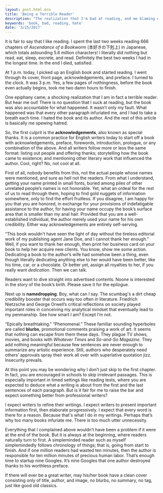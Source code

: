 ```yaml
---
layout: post.html.eco
title: 'Being a Terrible Reader'
description: "The realization that I'm bad at reading, and me blaming every book in existence instead of admitting my fault."
keywords: 'book, bad, reading, hate'
date: '3/15/2017'
---
```


It is fair to say that I like reading. I spent the last two weeks reading 666 chapters of *Ascendance of a Bookworm* (本好きの下剋上) in Japanese, which totals astounding 5.6 million characters! I literally did nothing but read, eat, sleep, excrete, and read. Definitely the best two weeks I had in the longest time. In the end I died, satisfied.

At 1 p.m. today, I picked up an English book and started reading. I went through its cover, front page, acknowledgements, and preface. I turned to the clock. It was 3 p.m. Yes, a few pages of nothingness, before the book even actually begins, took me two damn hours to finish.

One epiphany came; a shocking realization that I am in fact a terrible reader. But hear me out! There is no question that I suck at reading, but the book was also accountable for what happened. It wasn’t only my fault. What happened was that every other paragraph infuriated me, and I had to take a breath each time. I hated the book and its author. And the rest of this article is basically me spewing hatred.

So, the first culprit is the **acknowledgements**, also known as special thanks. It is a common practice for English writers today to start off a book with acknowledgements, preface, forewords, introduction, prologue, or any combination of the above. And all writers follow more or less the same format: listing out people and offering thanks; storytelling how the book came to existence; and mentioning other literary work that influenced the author. Cool, right? No, not cool at all.

First of all, nobody benefits from this, not the actual people whose names were mentioned, and sure as hell not the readers. From what I understand, getting your name printed in small fonts, buried among piles of other unrelated people’s names is not honorable. Yet, what an ordeal for the rest of us to read through them, hoping to find gold nuggets of information somewhere, only to find the effort fruitless. If you disagree, I am happy for you that you are honored, in exchange for your provisions of indefatigable assistance to the author, for having your name occupy the book’s surface area that is smaller than my anal hair. Provided that you are a well-established individual, the author merely used your name for his own credibility. Either way acknowledgements are entirely self-serving.

“This book wouldn't have seen the light of day without the tireless editorial work of my publishing agent Jane Doe, and I cannot thank her enough.” Well, if you want to thank her enough, then print her business card on your book to help her acquire new clients. You know, show me some action. Dedicating a book to the author’s wife had somehow been a thing, even though literally dedicating anything else to her would have been better, like his time, car, or a chocolate. Or better yet, assign all royalties to her, if you really want *dedication*. Then we can talk.

Readers want to dive straight into advertised contents. Noone is interested in the story of the book’s birth. Please save it for the epilogue.

Next up is **namedropping**. Boy, what can I say. The scumbag's a dirt cheap credibility booster that occurs way too often in literature. Friedrich Nietzsche and George Orwell’s critical reflections on society played important roles in conceiving my analytical mindset that eventually lead to my penmanship. See how smart I am? Except I’m not.

“Epically breathtaking.” “Phenomenal.” These familiar sounding hyperboles are called **blurbs**, promotional comments praising a work of art. It seems that nothing can escape from them these days. They plague TV shows, movies, and books with *Whatever Times* and *So-and-So Magazine*. They add nothing meaningful because few sentences are never enough to summarize any artistic experience. Still, authors who desperately need others’ approvals spray their work all over with superlative quotation jizz. Insecurity prevails.

At this point you may be wondering why I don’t just skip to the first chapter. In fact, you are encouraged in schools to skip irrelevant passages. This is especially important in timed settings like reading tests, where you are expected to deduce what a writing is about from the first and the last sentences of each paragraph. But is it fair for me to raise the bar and expect something better from professional writers?

I expect writers to refine their writings. I expect writers to present important information first, then elaborate progressively. I expect that every word is there for a reason. Because that's what I do in my writings. Perhaps that’s why too many books infuriate me. There is too much utter unnecessity.

Everything that I complained above wouldn’t have been a problem if it were at the end of the book. But it is always at the beginning, where readers naturally turn to first. A simpleminded reader such as myself simplemindedly follows chronology of things; that is, going from start to finish. And if one million readers had wasted ten minutes, then the author is responsible for ten million minutes of precious human labor. That’s enough time to startup nine Googles. It’s nine Googles that one author destroyed thanks to his worthless preface.

If there will ever be a great writer, may his/her book have a clean cover consisting only of title, author, and image, no blurbs, no summary, no tag, just like good old classics.